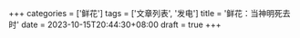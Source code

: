 +++
categories = ['鲜花']
tags = ['文章列表', '发电']
title = '鲜花：当神明死去时'
date = 2023-10-15T20:44:30+08:00
draft = true
+++
